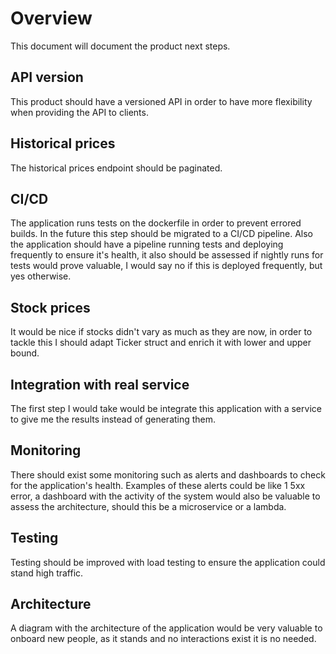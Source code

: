 # Overview

This document will document the product next steps.

## API version

This product should have a versioned API in order to have more flexibility when providing the API to clients.

## Historical prices

The historical prices endpoint should be paginated.

## CI/CD

The application runs tests on the dockerfile in order to prevent errored builds. In the future this step should be migrated to a CI/CD pipeline.
Also the application should have a pipeline running tests and deploying frequently to ensure it's health, it also should be assessed if nightly runs for tests would prove valuable, I would say no if this is deployed frequently, but yes otherwise.

## Stock prices

It would be nice if stocks didn't vary as much as they are now, in order to tackle this I should adapt Ticker struct and enrich it with lower and upper bound.

##  Integration with real service

The first step I would take would be integrate this application with a service to give me the results instead of generating them.

## Monitoring

There should exist some monitoring such as alerts and dashboards to check for the application's health. Examples of these alerts could be like 1 5xx error, a dashboard with the activity of the system would also be valuable to assess the architecture, should this be a microservice or a lambda.

## Testing

Testing should be improved with load testing to ensure the application could stand high traffic.

## Architecture

A diagram with the architecture of the application would be very valuable to onboard new people, as it stands and no interactions exist it is no needed.